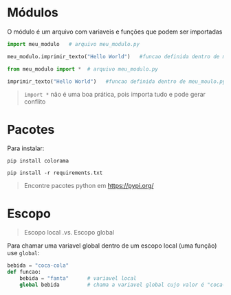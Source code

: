 # Módulos
O módulo é um arquivo com variaveis e funções que podem ser importadas

```python
import meu_modulo   # arquivo meu_modulo.py

meu_modulo.imprimir_texto("Hello World")   #funcao definida dentro de meu_modulo.py
```

```python
from meu_modulo import *  # arquivo meu_modulo.py

imprimir_texto("Hello World")   #funcao definida dentro de meu_moulo.py
```

> `import *` não é  uma boa prática, pois importa tudo e pode gerar conflito

# Pacotes

Para instalar:

```command
pip install colorama
```

```command
pip install -r requirements.txt
```
> Encontre pacotes python em https://pypi.org/

# Escopo

> Escopo local .vs. Escopo global

Para chamar uma variavel global dentro de um escopo local (uma função)  use `global`:

```python
bebida = "coca-cola"
def funcao:
    bebida = "fanta"      # variavel local
    global bebida         # chama a variavel global cujo valor é "coca-cola"   
```